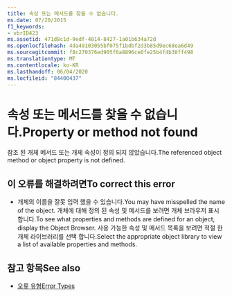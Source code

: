 ```yaml
---
title: 속성 또는 메서드를 찾을 수 없습니다.
ms.date: 07/20/2015
f1_keywords:
- vbrID423
ms.assetid: 471d8c1d-9edf-4014-8427-1a01b634a72d
ms.openlocfilehash: 4da49103055bf075f1bdbf2d3b85d9ec68ea6d49
ms.sourcegitcommit: f8c270376ed905f6a8896ce0fe25b4f4b38ff498
ms.translationtype: MT
ms.contentlocale: ko-KR
ms.lasthandoff: 06/04/2020
ms.locfileid: "84400437"
---
```

# <a name="property-or-method-not-found"></a><span data-ttu-id="0625a-102">속성 또는 메서드를 찾을 수 없습니다.</span><span class="sxs-lookup"><span data-stu-id="0625a-102">Property or method not found</span></span>
<span data-ttu-id="0625a-103">참조 된 개체 메서드 또는 개체 속성이 정의 되지 않았습니다.</span><span class="sxs-lookup"><span data-stu-id="0625a-103">The referenced object method or object property is not defined.</span></span>  
  
## <a name="to-correct-this-error"></a><span data-ttu-id="0625a-104">이 오류를 해결하려면</span><span class="sxs-lookup"><span data-stu-id="0625a-104">To correct this error</span></span>  
  
- <span data-ttu-id="0625a-105">개체의 이름을 잘못 입력 했을 수 있습니다.</span><span class="sxs-lookup"><span data-stu-id="0625a-105">You may have misspelled the name of the object.</span></span> <span data-ttu-id="0625a-106">개체에 대해 정의 된 속성 및 메서드를 보려면 개체 브라우저 표시 합니다.</span><span class="sxs-lookup"><span data-stu-id="0625a-106">To see what properties and methods are defined for an object, display the Object Browser.</span></span> <span data-ttu-id="0625a-107">사용 가능한 속성 및 메서드 목록을 보려면 적절 한 개체 라이브러리를 선택 합니다.</span><span class="sxs-lookup"><span data-stu-id="0625a-107">Select the appropriate object library to view a list of available properties and methods.</span></span>  
  
## <a name="see-also"></a><span data-ttu-id="0625a-108">참고 항목</span><span class="sxs-lookup"><span data-stu-id="0625a-108">See also</span></span>

- [<span data-ttu-id="0625a-109">오류 유형</span><span class="sxs-lookup"><span data-stu-id="0625a-109">Error Types</span></span>](../../programming-guide/language-features/error-types.md)
